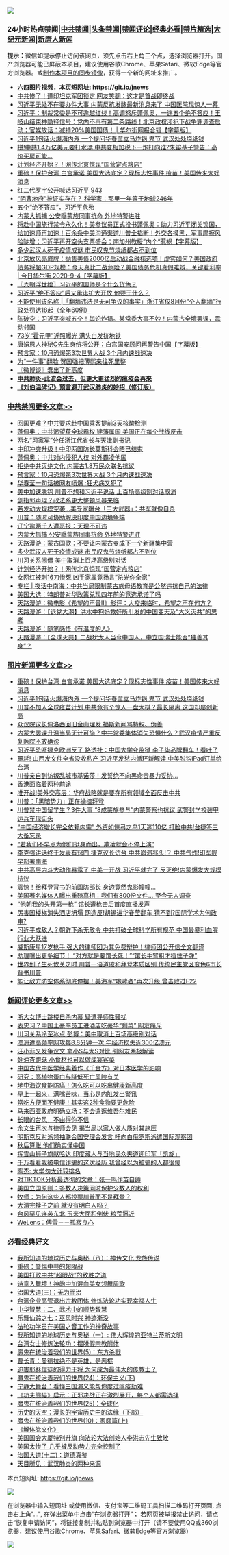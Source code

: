 ![](https://raw.githubusercontent.com/fqnews/bnews/master/64photo/fqnews-qr.jpg)

<div id="tt">
<h3>24小时热点禁闻|<a href="#%E4%B8%AD%E5%85%B1%E7%A6%81%E9%97%BB%E6%9B%B4%E5%A4%9A%E6%96%87%E7%AB%A0">中共禁闻</a>|<a href="#%E5%9B%BE%E7%89%87%E6%96%B0%E9%97%BB%E6%9B%B4%E5%A4%9A%E6%96%87%E7%AB%A0">头条禁闻</a>|<a href="#%E6%96%B0%E9%97%BB%E8%AF%84%E8%AE%BA%E6%9B%B4%E5%A4%9A%E6%96%87%E7%AB%A0">禁闻评论|<a href="#%E5%BF%85%E7%9C%8B%E7%BB%8F%E5%85%B8%E5%A5%BD%E6%96%87">经典必看|<a href="/video.md#%E7%A6%81%E7%89%87%E7%B2%BE%E9%80%89">禁片精选</a>|<a href="https://github.com/fqnews/djy/blob/master/gb/nf1351518.md#1">大纪元新闻</a>|<a href="https://github.com/fqnews/ntdtv/blob/master/gb/prog204.md#1">新唐人新闻</a></h3>
<div><b>提示：</b>微信如提示停止访问该网页，须先点击右上角三个点，选择浏览器打开。国产浏览器可能已屏蔽本项目，建议使用谷歌Chrome、苹果Safari、微软Edge等官方浏览器。或<a href="https://github.com/fqnews/bnews/blob/master/%E5%88%B6%E4%BD%9Cgit%E7%A6%81%E9%97%BB%E9%95%9C%E5%83%8F.md">制作本项目的同步镜像</a>，获得一个新的网址来推广。</div>
<ul>
<li><b><a href="http://d1.bdrive.tk/64.mp4" target="_blank">六四图片视频</a>，本页短网址: https://git.io/jnews</b></li>
<li><a href="/cbnews/20200904/1390876.md">中共惨了！遭印坦克军团锁定 网友笑翻：这才是首战即终战</a></li>
<li><a href="/cnnews/20200904/1390880.md">习近平无处不在要办件大事 内蒙反抗发酵最新消息来了 中国医院现惊人一幕 </a></li>
<li><a href="/bannedvideo/20200904/1390942.md">习近平：制裁常委是不可逾越红线！高调怒斥蓬佩奥，一连五个绝不答应！王岐山结束神隐释信号：党内不再有第二条路线！北京政权涉犯下战争罪调查启动；官媒放话：减持20%美国国债！ | 华尔街网报合辑【字幕版】</a></li>
<li><a href="/topimagenews/20200904/1391029.md">习近平1句话火爆海内外 一个提问华春莹立马炸锅 鬼节 武汉处处烧纸钱</a></li>
<li><a href="/cnnews/20200904/1390930.md">拼!中共1.4万亿美元要打水漂 中共变相加税下一炮打向谁?朱镕基子警告：高价买房可能…</a></li>
<li><a href="/cbnews/20200905/1391148.md">计划经济开始？！网传北京惊现“国营定点粮店”</a></li>
<li><a href="/topimagenews/20200904/1391051.md">重磅！保护台湾 白宫承诺 美国大选底定？现标志性事件 疫苗！美国传来大好消息</a></li>
<li><a href="/bannedvideo/20200905/1391206.md">红二代罗宇公开喊话习近平 943</a></li>
<li><a href="/comments/20200905/1391106.md">“阴曹地府”被证实存在？ 科学家：那里一年等于地球246年</a></li>
<li><a href="/ssgc/20200904/1390926.md">五个“绝不答应”，习近平危殆</a></li>
<li><a href="/cbnews/20200905/1391254.md">内蒙大抓捕 公安曝蒙族同事抗命 外地特警进驻</a></li>
<li><a href="/bannedvideo/20200905/1391136.md">将赴中国旅行禁令永久化！美参议员正式投书蓬佩奥：助力习近平闭关锁国，给加速师再加速！百余条中美沟通渠道川普全掐断！外交各摸黑，军事摩擦风险陡增；习近平再开空头支票盛会；南加州教授”内个“惹祸【字幕版】</a></li>
<li><a href="/cbnews/20200905/1391178.md">多少武汉人死于疫情成谜 市民叹鬼节烧纸都占不到位</a></li>
<li><a href="/bannedvideo/20200905/1391118.md">北京放风亮底牌：抛售美债2000亿启动战金融核选项！虚实如何？美国政府债务将超GDP规模：今天真比二战危险？美国债务危机真假难辨，关键看利率 | 今日华尔街 2020-9-4【字幕版】</a></li>
<li><a href="/ssgc/20200905/1391164.md">〖兲朝浮世绘〗习近平的国师是个什么货色？</a></li>
<li><a href="/headline/20200905/1391158.md">习近平“绝不答应”后又承诺扩大开放 他要干什么？</a></li>
<li><a href="/baitai/20200905/1391216.md">不能使用该名称 &#124;「翻墙违法是无可争议的事实」浙江省仅8月份“个人翻墙”行政处罚达18起（全年60例）</a></li>
<li><a href="/bannedvideo/20200905/1391184.md">陈破空：习近平突喊五个！舆论炸锅。某常委大事不妙！内蒙古全境罢课，震动邻国</a></li>
<li><a href="/yule/20200905/1391153.md">73岁“霍元甲”近照曝光 满头白发挤地铁</a></li>
<li><a href="/bannedvideo/20200905/1391200.md">唐娟恩人神秘C先生身份将公开；白宫国安顾问再警告中国【字幕版】</a></li>
<li><a href="/cbnews/20200905/1391344.md">预言家：10月恐爆第3次世界大战 3个月内速战速决</a></li>
<li><a href="/lifebaike/20200905/1391243.md">为“一件事”翻脸 贺国强把薄熙来往死里整</a></li>
<li><a href="/ssgc/20200905/1391249.md">〖微博谈〗蠢出了新高度</a></li>
<li><b><a href="/comments/20200211/1275071.md" target="_blank">中共肺炎-此波会过去，但更大更猛烈的瘟疫会再来</a></b></li>
<li><b><a href="/comments/20200207/1272816.md" target="_blank">《刘伯温碑记》预言避开武汉肺炎的妙招（修订版）</a></b></li>
</ul>
</div>

<div class="catlist">
<h3><a href="/cbnews/" target="_blank">中共禁闻</a><span><a href="/cbnews/" target="_blank" rel="nofollow">更多文章>></a></span></h3>
<ul>
<li><a href="/cbnews/20200905/1391410.md" target="_blank">回国更难？中共要求赴中国乘客提前3天核酸检测</a></li>
<li><a href="/cbnews/20200905/1391377.md" target="_blank">蓬佩奥：中共渴望获全球霸权 建藩属国 美国正在每个战线反击</a></li>
<li><a href="/cbnews/20200905/1391376.md" target="_blank">两名“习家军”分任浙江代省长与天津副书记</a></li>
<li><a href="/cbnews/20200905/1391363.md" target="_blank">中印冲突升级！中印两国防长莫斯科会晤已结束</a></li>
<li><a href="/cbnews/20200905/1391362.md" target="_blank">蓬佩奥：中共对内侵犯人权 对外霸凌他国</a></li>
<li><a href="/cbnews/20200905/1391361.md" target="_blank">拒绝中共灭绝文化 内蒙古1.8万民众联名抗议</a></li>
<li><a href="/cbnews/20200905/1391344.md" target="_blank">预言家：10月恐爆第3次世界大战 3个月内速战速决</a></li>
<li><a href="/cbnews/20200905/1391343.md" target="_blank">华春莹一句话被网友喷爆 :狂犬病又犯了</a></li>
<li><a href="/cbnews/20200905/1391342.md" target="_blank">美中加速脱钩 川普不想和习近平说话 上百场高级别对话取消</a></li>
<li><a href="/cbnews/20200905/1391330.md" target="_blank">剑指郭声琨？政法系更大整顿风暴来临</a></li>
<li><a href="/cbnews/20200905/1391286.md" target="_blank">若发动大规模空袭…美专家曝台「三大武器」：共军就像自杀</a></li>
<li><a href="/cbnews/20200905/1391285.md" target="_blank">川普：随时可协助解决印度中国边境争端</a></li>
<li><a href="/cbnews/20200905/1391284.md" target="_blank">辽宁逾两千人遭恶报：天理不可违</a></li>
<li><a href="/cbnews/20200905/1391254.md" target="_blank">内蒙大抓捕 公安曝蒙族同事抗命 外地特警进驻</a></li>
<li><a href="/cbnews/20200905/1391218.md" target="_blank">天路漫游：蒙古国歌：不要让内蒙古变成下一个新疆集中营</a></li>
<li><a href="/cbnews/20200905/1391178.md" target="_blank">多少武汉人死于疫情成谜 市民叹鬼节烧纸都占不到位</a></li>
<li><a href="/cbnews/20200905/1391166.md" target="_blank">川习关系闹僵 美中取消上百场高级别对话</a></li>
<li><a href="/cbnews/20200905/1391148.md" target="_blank">计划经济开始？！网传北京惊现“国营定点粮店”</a></li>
<li><a href="/cbnews/20200905/1391147.md" target="_blank">女网红被刺16刀惨死 凶手家属竟扬言&#8221;杀光你全家&#8221;</a></li>
<li><a href="/cbnews/20200905/1391133.md" target="_blank">专栏 | 夜话中南海：中共当局限制蒙古族母语教育是公然违抗自己的法律</a></li>
<li><a href="/cbnews/20200905/1391126.md" target="_blank">美国大选：特朗普对华政策兑现四年前的竞选承诺了吗</a></li>
<li><a href="/cbnews/20200904/1390953.md" target="_blank">天路漫游：微电影《希望的声音Ⅱ》影评：大疫来临时，希望之声在何方？</a></li>
<li><a href="/cbnews/20200904/1390951.md" target="_blank">天路漫游：【退党大潮】洪水中狗妈救娃所引发的中国变天及“大义灭共”的思考</a></li>
<li><a href="/cbnews/20200904/1390949.md" target="_blank">天路漫游：随笔感悟《有温度的人》</a></li>
<li><a href="/cbnews/20200904/1390948.md" target="_blank">天路漫游：【全球灭共】二战犹太人当今中国人，中立国瑞士能否”独善其身”？</a></li>

</ul>
</div>
<div class="catlist">
<h3><a href="/topimagenews/" target="_blank">图片新闻</a><span><a href="/topimagenews/" target="_blank" rel="nofollow">更多文章>></a></span></h3>
<ul>
<li><a href="/topimagenews/20200904/1391051.md" target="_blank">重磅！保护台湾 白宫承诺 美国大选底定？现标志性事件 疫苗！美国传来大好消息</a></li>
<li><a href="/topimagenews/20200904/1391029.md" target="_blank">习近平1句话火爆海内外 一个提问华春莹立马炸锅 鬼节 武汉处处烧纸钱</a></li>
<li><a href="/topimagenews/20200903/1390470.md" target="_blank">川普不加入全球疫苗计划 中共竟有个惊人一盘大棋？最长隔离 这国却屡创新高</a></li>
<li><a href="/topimagenews/20200903/1390075.md" target="_blank">众议院议长佩洛西回旧金山理发 福斯新闻骂特权、伪善</a></li>
<li><a href="/topimagenews/20200902/1389953.md" target="_blank">内蒙大罢课升温当局无计可施？中共常委集体消失恐惧什么？武汉疫情严重反复医院不敢确诊</a></li>
<li><a href="/topimagenews/20200902/1389888.md" target="_blank">习近平恐吓捷克欧洲反了 路透社：中国大学变监狱 李子柒品牌翻车！看吐了</a></li>
<li><a href="/topimagenews/20200902/1389840.md" target="_blank">噩耗! 山西发文件全省没收私产 习近平发愁内循环新解读 中美脱钩iPad订单给台湾</a></li>
<li><a href="/topimagenews/20200902/1389762.md" target="_blank">川普亲自到访叛乱城市基诺莎！发誓绝不向黑命贵暴力妥协…</a></li>
<li><a href="/comments/20200902/1389663.md" target="_blank">香港面临着两种前途</a></li>
<li><a href="/topimagenews/20200902/1389577.md" target="_blank">准开战!美外交高层：华府战略就是要在所有领域全面反击中共</a></li>
<li><a href="/topimagenews/20200902/1389489.md" target="_blank">川普：「黑暗势力」正在操控拜登</a></li>
<li><a href="/topimagenews/20200901/1389357.md" target="_blank">川普禁中国留学生？3件大事 “8成蒙族参与”内蒙警察也抗议 武警封学校装甲运兵车现街头</a></li>
<li><a href="/topimagenews/20200901/1389324.md" target="_blank">&#8220;中国经济增长完全依赖内需&#8221; 外资如惊弓之鸟1天逃110亿 打脸中共!台捷签三大备忘录</a></li>
<li><a href="/topimagenews/20200901/1389112.md" target="_blank">“若我们不早点为他们挺身而出，欺凌就会不停上演”</a></li>
<li><a href="/topimagenews/20200831/1388874.md" target="_blank">李克强讲话终于发表有窍门 捷克议长访台 中共崩溃兆头!？ 中共气炸!印军舰早部署南海</a></li>
<li><a href="/topimagenews/20200831/1388860.md" target="_blank">中共高层内斗大动作暴露了 中美一开战 习近平就完了 反灭绝!内蒙爆发大规模抗议</a></li>
<li><a href="/topimagenews/20200831/1388627.md" target="_blank">震惊！给拜登背书的前国防部长 身边竟然鬼影幢幢&#8230;</a></li>
<li><a href="/topimagenews/20200831/1388449.md" target="_blank">美国著名媒体人曝出重磅真相：我们有800份文件… 至今无人调查</a></li>
<li><a href="/topimagenews/20200831/1388426.md" target="_blank">“他朝我的头开第一枪” 馆长遭枪击后首度直播发声</a></li>
<li><a href="/topimagenews/20200831/1388362.md" target="_blank">厉害国楼梯消失酒店坍塌 网造反!胡锡进华春莹翻车 猜不到?国际学术为何政审?</a></li>
<li><a href="/topimagenews/20200831/1388357.md" target="_blank">习近平成敌人？朝鲜下杀无赦令 中共打破全球科学所有规范 中国最暴利血腥行业大跃进</a></li>
<li><a href="/topimagenews/20200830/1388071.md" target="_blank">威斯康星17岁枪手 强大的律师团为其免费辩护！律师团公开信全文翻译</a></li>
<li><a href="/topimagenews/20200830/1388032.md" target="_blank">助理曝出更多细节！ “对方就是要馆长死！”“馆长手臂粗才挡住子弹”</a></li>
<li><a href="/topimagenews/20200829/1387868.md" target="_blank">世界到了生死攸关之时 川普一语道破和拜登本质区别 传统民主党区变色6市长背书川普</a></li>
<li><a href="/topimagenews/20200829/1387710.md" target="_blank">能让敌方防空体系彻底停摆！美海军“咆哮者”再次升级 曾击败过F22</a></li>

</ul>
</div>
<div class="catlist">
<h3><a href="/comments/" target="_blank">新闻评论</a><span><a href="/comments/" target="_blank" rel="nofollow">更多文章>></a></span></h3>
<ul>
<li><a href="/comments/20200905/1391420.md" target="_blank">浙大女博士跳楼自杀内幕 疑遭导师性骚扰</a></li>
<li><a href="/comments/20200905/1391419.md" target="_blank">表忠习？中国土豪率员工进酒店吃豪华“剩菜” 网友痛斥</a></li>
<li><a href="/comments/20200905/1391418.md" target="_blank">川习关系冷至冰点 彭博：美中取消上百场高级别对话</a></li>
<li><a href="/comments/20200905/1391417.md" target="_blank">澳洲遭高频率网攻每8.8分钟一次 年经济损失近300亿澳元</a></li>
<li><a href="/comments/20200905/1391416.md" target="_blank">汪小菲又发争议文 拿小S与大S对比 引网友两极解读</a></li>
<li><a href="/comments/20200905/1391415.md" target="_blank">蚝油杏鲍菇 小食材也可以做成宴客菜</a></li>
<li><a href="/comments/20200905/1391389.md" target="_blank">中国古代中医学经典着作《千金方》对日本医学的影响</a></li>
<li><a href="/comments/20200905/1391388.md" target="_blank">研究：高植物蛋白与降低死亡风险有关</a></li>
<li><a href="/comments/20200905/1391387.md" target="_blank">地中海饮食能防癌！怎么吃可以吃出健康新高度</a></li>
<li><a href="/comments/20200905/1391386.md" target="_blank">早上一起来，满嘴苦味，当心是内脏发出警讯</a></li>
<li><a href="/comments/20200905/1391385.md" target="_blank">常吃方便面不健康！其实这2种食物要更危险</a></li>
<li><a href="/comments/20200905/1391382.md" target="_blank">马来西亚政府明确立场：不会遣返维吾尔难民</a></li>
<li><a href="/comments/20200905/1391381.md" target="_blank">长眼的台风，不由得你不信</a></li>
<li><a href="/comments/20200905/1391366.md" target="_blank">余文生再次与律师会见 揭当局以家人做人质对其施压</a></li>
<li><a href="/comments/20200905/1391365.md" target="_blank">明斯克反对派领袖联合国安理会发言 吁向白俄罗斯派遣国际观察团</a></li>
<li><a href="/comments/20200905/1391364.md" target="_blank">秋后算账 他们确实懂中国</a></li>
<li><a href="/comments/20200905/1391350.md" target="_blank">挥雪山狮子旗献哈达 印度藏人与当地民众夹道迎印军「凯旋」</a></li>
<li><a href="/comments/20200905/1391346.md" target="_blank">千万看看我被电信诈骗的这次经历 我曾经以为被骗的人都很傻</a></li>
<li><a href="/comments/20200905/1391345.md" target="_blank">陶杰: 大学勿太计较排名</a></li>
<li><a href="/comments/20200905/1391316.md" target="_blank">对TIKTOK分析最透彻的文章：张一鸣作茧自缚</a></li>
<li><a href="/comments/20200905/1391314.md" target="_blank">美国立国原则：多数人决策同时保护少数人的权利</a></li>
<li><a href="/comments/20200905/1391308.md" target="_blank">牧师：为何这些人都投票川普而不是拜登？</a></li>
<li><a href="/comments/20200905/1391307.md" target="_blank">大清完犊子之前 就没有明白人吗？</a></li>
<li><a href="/comments/20200905/1391302.md" target="_blank">台风罕见连袭东北 玉米大面积倒伏 粮荒逼近</a></li>
<li><a href="/comments/20200905/1391297.md" target="_blank">WeLens：傅雷－－孤寂良心</a></li>

</ul>
</div>

<div class="catlist">
<h3>必看经典好文</h3>
<ul>
<li><a href="/topimagenews/20180225/905380.md" target="_blank">我所知道的地球历史与奥秘（八）：神传文化 龙族传说</a></li>
<li><a href="/comments/20200717/1362287.md" target="_blank">重磅：警惕中共的超限战</a></li>
<li><a href="/comments/20200731/1372471.md" target="_blank">美国打败中共“超限战”的致胜之道</a></li>
<li><a href="/topimagenews/20170208/656009.md" target="_blank">诗意入舞境！神韵中加混血美女领舞周歌</a></li>
<li><a href="/cbnews/20180309/912114.md" target="_blank">治国大道(三)：无为而治</a></li>
<li><a href="/comments/20200528/1335859.md" target="_blank">台湾企业高管退出宗教团体 修炼法轮功实现幸福人生</a></li>
<li><a href="/comments/20200605/783249.md" target="_blank">中华智慧：二、武术中的顺势智慧</a></li>
<li><a href="/tculture/20190101/792550.md" target="_blank">乐舞仙踪之七：巫风时兴 神迹渐没</a></li>
<li><a href="/comments/20200511/1326751.md" target="_blank">法轮功学员在美国之音工作的神奇故事</a></li>
<li><a href="/tculture/xiulian/20170611/772817.md" target="_blank">我所知道的地球历史与奥秘（一）: 伟大辉煌的亚特兰蒂斯文明</a></li>
<li><a href="/cbnews/20200610/1342772.md" target="_blank">台湾女士修炼法轮功：摆脱假宗教附体</a></li>
<li><a href="/topimagenews/20180524/946967.md" target="_blank">魔鬼在统治着我们的世界(5)：东方杀戮</a></li>
<li><a href="/comments/20180726/727420.md" target="_blank">曹长青：曼德拉绝不是英雄，是恶棍</a></li>
<li><a href="/comments/20200622/1346846.md" target="_blank">迫害耶稣信徒的得力干将  为何成为最伟大的传教士？</a></li>
<li><a href="/cbnews/20180907/994846.md" target="_blank">魔鬼在统治着我们的世界(24)：环保主义(下)</a></li>
<li><a href="/comments/20200527/1273654.md" target="_blank">宁静大舞台：看懂三国演义能帮你度过瘟疫劫难</a></li>
<li><a href="/comments/20200308/1290182.md" target="_blank">《功夫熊猫》启示：正邪决战正在激烈展开，每个人都需选择</a></li>
<li><a href="/comments/20181017/1014654.md" target="_blank">魔鬼在统治着我们的世界(25)：全球化</a></li>
<li><a href="/tculture/20121025/73066.md" target="_blank">历史的天空：漫长的宇宙历史中的法缘（下部）</a></li>
<li><a href="/topimagenews/20180529/950153.md" target="_blank">魔鬼在统治着我们的世界(10)：家庭篇(上)</a></li>
<li><a href="/bookwiki/20130610/138400.md" target="_blank">《解体党文化》</a></li>
<li><a href="/comments/20200516/1329276.md" target="_blank">美国国会大厦特别升旗 向法轮大法创始人李洪志先生致敬</a></li>
<li><a href="/comments/20200624/1349702.md" target="_blank">美国太惨了 几乎被反动势力完全控制了</a></li>
<li><a href="/cbnews/20180318/916241.md" target="_blank">治国大道(十二)：道德真鉴</a></li>
<li><a href="/comments/20200816/1381123.md" target="_blank">天目所见：武汉肺炎的两种来源</a></li>

</ul>
</div>

本页短网址: https://git.io/jnews

![](https://raw.githubusercontent.com/fqnews/bnews/master/64photo/fqnews-qr.jpg)

在浏览器中输入短网址 或使用微信、支付宝等二维码工具扫描二维码打开页面, 点击右上角"...", 在弹出菜单中点击“在浏览器打开”； 若网页被举报禁止访问，请点击“恢复申请访问”，将链接复制并粘贴到浏览器中打开（请不要使用QQ或360浏览器，建议使用谷歌Chrome、苹果Safari、微软Edge等官方浏览器）

![](https://raw.githubusercontent.com/fqnews/bnews/master/64photo/wx.jpg)